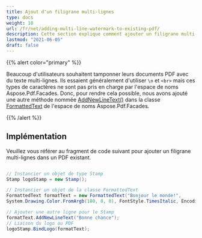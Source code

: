 ```yaml
---
title: Ajout d'un filigrane multi-lignes
type: docs
weight: 10
url: /fr/net/adding-multi-line-watermark-to-existing-pdf/
description: Cette section explique comment ajouter un filigrane multi-lignes à un PDF existant en utilisant la classe FormattedText.
lastmod: "2021-06-05"
draft: false
---
```


{{% alert color="primary" %}}

Beaucoup d'utilisateurs souhaitent tamponner leurs documents PDF avec du texte multi-lignes. Ils essaient généralement d'utiliser `\n` et `<br>` mais ces types de caractères ne sont pas pris en charge par l'espace de noms Aspose.Pdf.Facades. Donc, pour rendre cela possible, nous avons ajouté une autre méthode nommée [AddNewLineText()](https://reference.aspose.com/pdf/net/aspose.pdf.facades/formattedtext/methods/addnewlinetext/index) dans la classe [FormattedText](https://reference.aspose.com/pdf/net/aspose.pdf.facades/formattedtext) de l'espace de noms Aspose.Pdf.Facades.

{{% /alert %}}

## Implémentation

Veuillez vous référer au fragment de code suivant pour ajouter un filigrane multi-lignes dans un PDF existant.

```csharp

// Instancier un objet de type Stamp
Stamp logoStamp = new Stamp();

// Instancier un objet de la classe FormattedText
FormattedText formatText = new FormattedText("Bonjour le monde!",
System.Drawing.Color.FromArgb(180, 0, 0), FontStyle.TimesItalic, EncodingType.Winansi, false, 50);

// Ajouter une autre ligne pour le Stamp
formatText.AddNewLineText("Bonne chance");
// Liaison du logo au PDF
logoStamp.BindLogo(formatText);
```